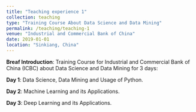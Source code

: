 ```yaml
---
title: "Teaching experience 1"
collection: teaching
type: "Training Course About Data Science and Data Mining"
permalink: /teaching/teaching-1
venue: "Industrial and Commercial Bank of China"
date: 2019-01-01
location: "Sinkiang, China"
---
```


**Breaf Introduction**: Training Course for Industrial and Commercial Bank of China (ICBC) about Data Science and Data Mining for 3 days:

**Day 1**: Data Science, Data Mining and Usage of Python.

**Day 2**: Machine Learning and its Applications.

**Day 3**: Deep Learning and its Applications.

